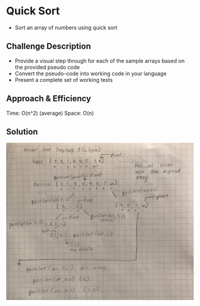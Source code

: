 # Quick Sort
* Sort an array of numbers using quick sort

## Challenge Description
* Provide a visual step through for each of the sample arrays based on the provided pseudo code
* Convert the pseudo-code into working code in your language
* Present a complete set of working tests

## Approach & Efficiency
Time: O(n^2) (average)
Space: O(n)

## Solution
![Whiteboard1](../../assets/quick-sort.jpg)

